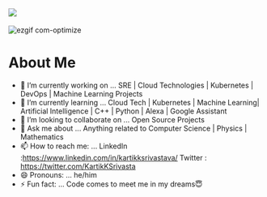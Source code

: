 ## <img src="https://user-images.githubusercontent.com/42115530/92640221-9728ca00-f2fa-11ea-8994-c72b26e937de.gif" align="center"/>

![ezgif com-optimize](https://user-images.githubusercontent.com/57000001/91126107-db905500-e6c0-11ea-918c-cabfe4e05136.gif)
# About Me
- 🔭 I’m currently working on ... SRE | Cloud Technologies | Kubernetes | DevOps | Machine Learning Projects
- 🌱 I’m currently learning ...   Cloud Tech | Kubernetes | Machine Learning| Artificial Intelligence | C++ | Python | Alexa | Google Assistant 
- 👯 I’m looking to collaborate on ... Open Source Projects 
- 💬 Ask me about ... Anything related to Computer Science | Physics | Mathematics 
- 📫 How to reach me: ... LinkedIn :https://www.linkedin.com/in/kartikksrivastava/
                          Twitter : https://twitter.com/KartikKSrivasta
- 😄 Pronouns: ... he/him
- ⚡ Fun fact: ... Code comes to meet me in my dreams😇
<!--- just - 🤔 I’m looking for help with ...--->
